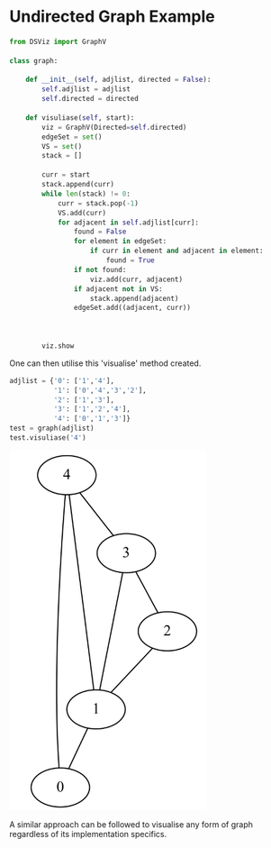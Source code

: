 # Undirected Graph Example

```python
from DSViz import GraphV

class graph:

    def __init__(self, adjlist, directed = False):
        self.adjlist = adjlist
        self.directed = directed

    def visuliase(self, start):
        viz = GraphV(Directed=self.directed)
        edgeSet = set()
        VS = set()
        stack = []
        
        curr = start
        stack.append(curr)
        while len(stack) != 0:
            curr = stack.pop(-1)
            VS.add(curr)
            for adjacent in self.adjlist[curr]:
                found = False
                for element in edgeSet:
                    if curr in element and adjacent in element:
                        found = True
                if not found:
                    viz.add(curr, adjacent)
                if adjacent not in VS:
                    stack.append(adjacent)
                edgeSet.add((adjacent, curr))



        viz.show
```

One can then utilise this 'visualise' method created.

```python
adjlist = {'0': ['1','4'],
           '1': ['0','4','3','2'],
           '2': ['1','3'],
           '3': ['1','2','4'],
           '4': ['0','1','3']}
test = graph(adjlist)
test.visuliase('4')
```


<img src ="https://github.com/IshMehta/DSViz/blob/main/resources/GraphExample.jpg?raw=true" width="350"/>

A similar approach can be followed to visualise any form of graph regardless of its implementation specifics.
